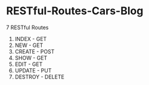 # RESTful-Routes-Cars-Blog

7 RESTful Routes

1) INDEX    - GET
2) NEW      - GET
3) CREATE   - POST
4) SHOW     - GET
5) EDIT     - GET
6) UPDATE   - PUT
7) DESTROY  - DELETE
